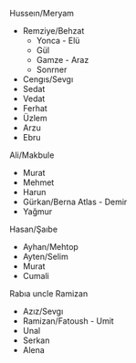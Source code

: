 Husseın/Meryam
- Remziye/Behzat
     - Yonca - Elü 
     - Gül
     - Gamze - Araz
     - Sonrner
- Cengıs/Sevgı
- Sedat
- Vedat
- Ferhat
- Üzlem
- Arzu
- Ebru

Ali/Makbule
- Murat 
- Mehmet
- Harun
- Gürkan/Berna Atlas - Demir
- Yağmur 

Hasan/Şaıbe
- Ayhan/Mehtop
- Ayten/Selim
- Murat
- Cumali

Rabıa uncle Ramizan
- Azız/Sevgı
- Ramizan/Fatoush - Umit 
- Unal
- Serkan
- Alena

